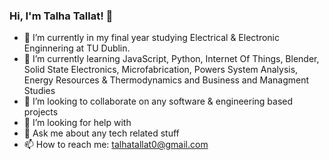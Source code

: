 ### Hi, I'm Talha Tallat! 👋

- 🔭 I’m currently in my final year studying Electrical & Electronic Enginnering at TU Dublin.
- 🌱 I’m currently learning JavaScript, Python, Internet Of Things, Blender, Solid State Electronics, Microfabrication, Powers System Analysis, Energy Resources & Thermodynamics and Business and Managment Studies 
- 👯 I’m looking to collaborate on any software & engineering based projects
- 🤔 I’m looking for help with 
- 💬 Ask me about any tech related stuff
- 📫 How to reach me: talhatallat0@gmail.com
